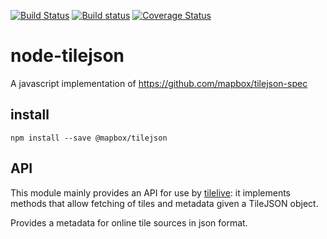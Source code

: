 [![Build Status](https://secure.travis-ci.org/mapbox/node-tilejson.png)](http://travis-ci.org/mapbox/node-tilejson)
[![Build status](https://ci.appveyor.com/api/projects/status/725cer8r9bq7ltm2?svg=true)](https://ci.appveyor.com/project/Mapbox/node-tilejson)
[![Coverage Status](https://coveralls.io/repos/mapbox/node-tilejson/badge.svg?branch=master&service=github)](https://coveralls.io/github/mapbox/node-tilejson?branch=master)

# node-tilejson

A javascript implementation of https://github.com/mapbox/tilejson-spec

## install

```
npm install --save @mapbox/tilejson
```

## API

This module mainly provides an API for use by [tilelive](https://github.com/mapbox/tilelive.js):
it implements methods that allow fetching of tiles and metadata given a TileJSON
object.

Provides a metadata for online tile sources in json format.
